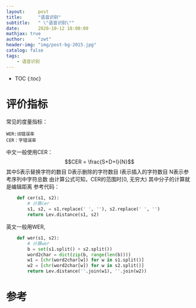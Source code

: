 ```yaml
---
layout:     post
title:      "语音识别"
subtitle:   " \"语音识别\""
date:       2020-10-12 18:00:00
mathjax: true
author:     "zwt"
header-img: "img/post-bg-2015.jpg"
catalog: false
tags:
    - 语音识别
---
```

* TOC
{:toc}





# 评价指标

常见的度量指标：
```
WER:词错误率
CER：字错误率
```

中文一般使用CER：$$CER = \frac{S+D+I}{N}$$
其中S表示替换字符的数目
D表示删除的字符数目
I表示插入的字符数目
N表示参考序列中字符总数
由计算公式可知，CER的范围时[0, 无穷大)
其中分子的计算就是编辑距离
参考代码：
```python
    def cer(s1, s2):
        # 计算cer
        s1, s2, = s1.replace(' ', ''), s2.replace(' ', '')
        return Lev.distance(s1, s2)
```

英文一般用WER,
```python
    def wer(s1, s2):
        # 计算wer
        b = set(s1.split() + s2.split())
        word2char = dict(zip(b, range(len(b))))
        w1 = [chr(word2char[w]) for w in s1.split()]
        w2 = [chr(word2char[w]) for w in s2.split()]
        return Lev.distance(''.join(w1), ''.join(w2))
```

# 参考


